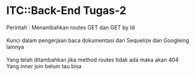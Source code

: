# ITC::Back-End Tugas-2

Perintah : Menambahkan routes GET dan GET by Id \
\
Kunci dalam pengerjaan baca dokumentasi dari Sequelize dan Googleing lainnya\
\
Yang telah ditambahkan jika method routes tidak ada maka akan 404 \
Yang inner join belum tau bisa

